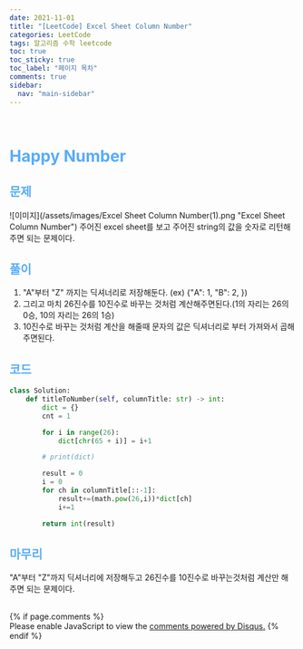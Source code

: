 ```yaml
---
date: 2021-11-01
title: "[LeetCode] Excel Sheet Column Number"
categories: LeetCode
tags: 알고리즘 수학 leetcode
toc: true
toc_sticky: true
toc_label: "페이지 목차"
comments: true
sidebar:
  nav: "main-sidebar"
---
```


<br/>

# <span style="color:#58ACFA">Happy Number</span>

## <span style="color:#58ACFA">문제</span>

![이미지](/assets/images/Excel Sheet Column Number(1).png "Excel Sheet Column Number")
주어진 excel sheet를 보고 주어진 string의 값을 숫자로 리턴해주면 되는 문제이다.

## <span style="color:#58ACFA">풀이</span>

1. "A"부터 "Z" 까지는 딕셔너리로 저장해둔다. (ex) {"A": 1, "B": 2, })
2. 그리고 마치 26진수를 10진수로 바꾸는 것처럼 계산해주면된다.(1의 자리는 26의 0승, 10의 자리는 26의 1승)
3. 10진수로 바꾸는 것처럼 계산을 해줄때 문자의 값은 딕셔너리로 부터 가져와서 곱해주면된다.

## <span style="color:#58ACFA">코드</span>

```python
class Solution:
    def titleToNumber(self, columnTitle: str) -> int:
        dict = {}
        cnt = 1

        for i in range(26):
            dict[chr(65 + i)] = i+1

        # print(dict)

        result = 0
        i = 0
        for ch in columnTitle[::-1]:
            result+=(math.pow(26,i))*dict[ch]
            i+=1

        return int(result)
```

## <span style="color:#58ACFA">마무리</span>

"A"부터 "Z"까지 딕셔너리에 저장해두고 26진수를 10진수로 바꾸는것처럼 계산만 해주면 되는 문제이다.

<br/>
{% if page.comments %}

<div id="disqus_thread"></div>
<script>
    /**
    *  RECOMMENDED CONFIGURATION VARIABLES: EDIT AND UNCOMMENT THE SECTION BELOW TO INSERT DYNAMIC VALUES FROM YOUR PLATFORM OR CMS.
    *  LEARN WHY DEFINING THESE VARIABLES IS IMPORTANT: https://disqus.com/admin/universalcode/#configuration-variables    */
    var disqus_config = function () {
        this.page.url = "{{ page.url | absolute_url }};";  // Replace PAGE_URL with your page's canonical URL variable
        this.page.identifier = "{{ page.id }}";; // Replace PAGE_IDENTIFIER with your page's unique identifier variable
    };
    (function() { // DON'T EDIT BELOW THIS LINE
        var d = document, s = d.createElement('script');
        s.src = 'https://lecocococo-blog.disqus.com/embed.js';
        s.setAttribute('data-timestamp', +new Date());
        (d.head || d.body).appendChild(s);
    })();

</script>
<noscript>Please enable JavaScript to view the <a href="https://disqus.com/?ref_noscript">comments powered by Disqus.</a></noscript>
{% endif %}
